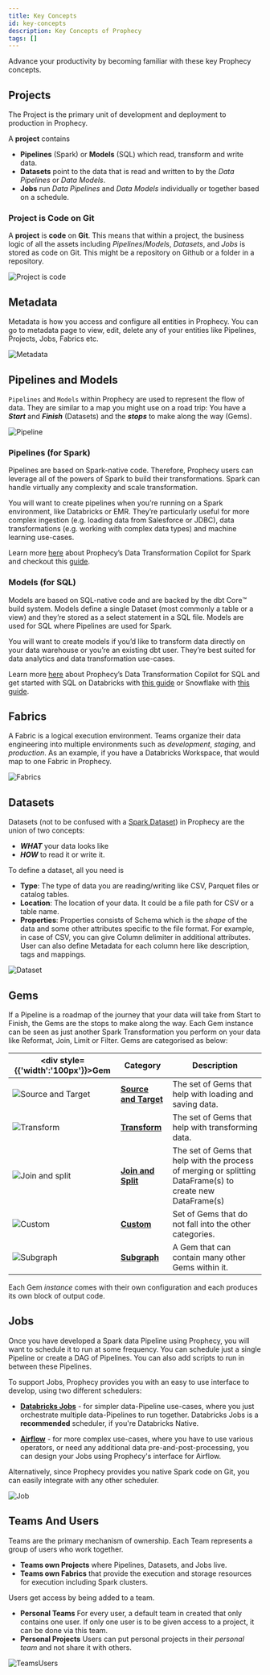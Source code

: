 ```yaml
---
title: Key Concepts
id: key-concepts
description: Key Concepts of Prophecy
tags: []
---
```


Advance your productivity by becoming familiar with these key Prophecy concepts.

## Projects

The Project is the primary unit of development and deployment to production in Prophecy.

A **project** contains

- **Pipelines** (Spark) or **Models** (SQL) which read, transform and write data.
- **Datasets** point to the data that is read and written to by the _Data Pipelines_ or _Data Models_.
- **Jobs** run _Data Pipelines_ and _Data Models_ individually or together based on a schedule.

### Project is Code on Git

A **project** is **code** on **Git**. This means that within a project, the business logic of all the assets including _Pipelines_/_Models_, _Datasets_, and _Jobs_ is stored as code on Git. This might be a repository on Github or a folder in a repository.

![Project is code](img/project_is_code.png)

## Metadata

Metadata is how you access and configure all entities in Prophecy. You can go to metadata page to view, edit, delete any of your entities like Pipelines, Projects, Jobs, Fabrics etc.

![Metadata](img/metadata.png)

## Pipelines and Models

`Pipelines` and `Models` within Prophecy are used to represent the flow of data. They are similar to a map you might use on a road trip: You have a **_Start_** and **_Finish_** (Datasets) and the **_stops_** to make along the way (Gems).

![Pipeline](img/pipeline.png)

### Pipelines (for Spark)

Pipelines are based on Spark-native code. Therefore, Prophecy users can leverage all of the powers of Spark to build their transformations. Spark can handle virtually any complexity and scale transformation.

You will want to create pipelines when you’re running on a Spark environment, like Databricks or EMR. They’re particularly useful for more complex ingestion (e.g. loading data from Salesforce or JDBC), data transformations (e.g. working with complex data types) and machine learning use-cases.

Learn more [here](/Spark) about Prophecy’s Data Transformation Copilot for Spark and checkout this [guide](/docs/getting-started/getting-started-with-low-code-spark.md).

### Models (for SQL)

Models are based on SQL-native code and are backed by the dbt Core™️ build system. Models define a single Dataset (most commonly a table or a view) and they’re stored as a select statement in a SQL file. Models are used for SQL where Pipelines are used for Spark.

You will want to create models if you’d like to transform data directly on your data warehouse or you’re an existing dbt user. They’re best suited for data analytics and data transformation use-cases.

Learn more [here](./../SQL/sql.md) about Prophecy’s Data Transformation Copilot for SQL and get started with SQL on Databricks with [this guide](/docs/getting-started/getting-started-with-low-code-sql.md) or Snowflake with [this guide](/docs/getting-started/getting-started-sql-snowflake.md).

## Fabrics

A Fabric is a logical execution environment. Teams organize their data engineering into multiple environments such as _development_, _staging_, and _production_.
As an example, if you have a Databricks Workspace, that would map to one Fabric in Prophecy.

![Fabrics](img/fabrics_details.png)

## Datasets

Datasets (not to be confused with a [Spark Dataset](https://spark.apache.org/docs/3.1.3/api/scala/org/apache/spark/sql/Dataset.html)) in Prophecy are the union of two concepts:

- **_WHAT_** your data looks like
- **_HOW_** to read it or write it.

To define a dataset, all you need is

- **Type**: The type of data you are reading/writing like CSV, Parquet files or catalog tables.
- **Location**: The location of your data. It could be a file path for CSV or a table name.
- **Properties**: Properties consists of Schema which is the _shape_ of the data and some other attributes specific to the file format. For example, in case of CSV, you can give Column delimiter in additional attributes. User can also define Metadata for each column here like description, tags and mappings.

![Dataset](img/dataset.png)

## Gems

If a Pipeline is a roadmap of the journey that your data will take from Start to Finish, the Gems are the stops to make along the way. Each Gem instance can be seen as just another Spark Transformation you perform on your data like Reformat, Join, Limit or Filter.
Gems are categorised as below:

| <div style={{'width':'100px'}}>Gem</div>   | Category                                            | Description                                                                                                |
| ------------------------------------------ | --------------------------------------------------- | ---------------------------------------------------------------------------------------------------------- |
| ![Source and Target](img/SourceTarget.png) | [**Source and Target**](/Spark/gems/source-target/) | The set of Gems that help with loading and saving data.                                                    |
| ![Transform](img/Transform.png)            | [**Transform**](/Spark/gems/transform/)             | The set of Gems that help with transforming data.                                                          |
| ![Join and split](img/JoinSplit.png)       | [**Join and Split**](/Spark/gems/join-split/)       | The set of Gems that help with the process of merging or splitting DataFrame(s) to create new DataFrame(s) |
| ![Custom](img/Custom.png)                  | [**Custom**](/Spark/gems/custom/)                   | Set of Gems that do not fall into the other categories.                                                    |
| ![Subgraph](img/Subgraph.png)              | [**Subgraph**](/Spark/gems/subgraph/)               | A Gem that can contain many other Gems within it.                                                          |

Each Gem _instance_ comes with their own configuration and each produces its own block of output code.

## Jobs

Once you have developed a Spark data Pipeline using Prophecy, you will want to schedule it to run at some frequency. You can schedule just a single Pipeline or create a DAG of Pipelines. You can also add scripts to run in between these Pipelines.

To support Jobs, Prophecy provides you with an easy to use interface to develop, using two different schedulers:

- **[Databricks Jobs](../Orchestration/databricks-jobs)** - for simpler data-Pipeline use-cases, where you just
  orchestrate multiple data-Pipelines to run together. Databricks Jobs is a **recommended** scheduler, if you're
  Databricks Native.

- **[Airflow](/docs/Orchestration/airflow/airflow.md)** - for more complex use-cases, where you have to use various operators, or need
  any additional data pre-and-post-processing, you can design your Jobs using Prophecy's interface for Airflow.

Alternatively, since Prophecy provides you native Spark code on Git, you can easily integrate with any other scheduler.

![Job](img/Job.png)

## Teams And Users

Teams are the primary mechanism of ownership. Each Team represents a group of users who work together.

- **Teams own Projects** where Pipelines, Datasets, and Jobs live.
- **Teams own Fabrics** that provide the execution and storage resources for execution including Spark clusters.

Users get access by being added to a team.

- **Personal Teams** For every user, a default team in created that only contains one user. If only one user is to be given access to a project, it can be done via this team.
- **Personal Projects** Users can put personal projects in their _personal team_ and not share it with others.

![TeamsUsers](img/team_page.png)

